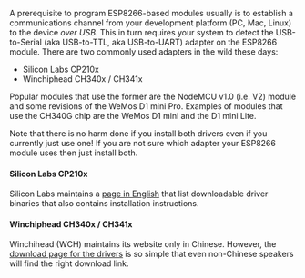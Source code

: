 A prerequisite to program ESP8266-based modules usually is to establish a communications channel from your development platform (PC, Mac, Linux) to the device *over USB*. This in turn requires your system to detect the USB-to-Serial (aka USB-to-TTL, aka USB-to-UART) adapter on the ESP8266 module. There are two commonly used adapters in the wild these days:

- Silicon Labs CP210x
- Winchiphead CH340x / CH341x 

Popular modules that use the former are the NodeMCU v1.0 (i.e. V2) module and some revisions of the WeMos D1 mini Pro. Examples of modules that use the CH340G chip are the WeMos D1 mini and the D1 mini Lite.

Note that there is no harm done if you install both drivers even if you currently just use one! If you are not sure which adapter your ESP8266 module uses then just install both.

#### Silicon Labs CP210x

Silicon Labs maintains a [page in English](https://www.silabs.com/products/development-tools/software/usb-to-uart-bridge-vcp-drivers) that list downloadable driver binaries that also contains installation instructions.

#### Winchiphead CH340x / CH341x

Winchihead (WCH) maintains its website only in Chinese. However, the [download page for the drivers](http://www.wch.cn/download/CH341SER_ZIP.html) is so simple that even non-Chinese speakers will find the right download link.
